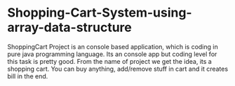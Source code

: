# Shopping-Cart-System-using-array-data-structure
ShoppingCart Project is an console based application, which is coding in pure java programming language. Its an console app but coding level for this task is pretty good. From the name of project we get the idea, its a shopping cart. You can buy anything, add/remove stuff in cart and it creates bill in the end.

